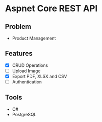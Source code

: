 # Aspnet Core REST API


## Problem
- Product Management

## Features
- [x] CRUD Operations
- [ ] Upload Image
- [x] Export PDF, XLSX and CSV
- [ ] Authentication

## Tools
- C#
- PostgreSQL